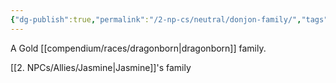 ```yaml
---
{"dg-publish":true,"permalink":"/2-np-cs/neutral/donjon-family/","tags":["Neutral"]}
---
```



A Gold [[compendium/races/dragonborn\|dragonborn]] family.

[[2. NPCs/Allies/Jasmine\|Jasmine]]'s family  